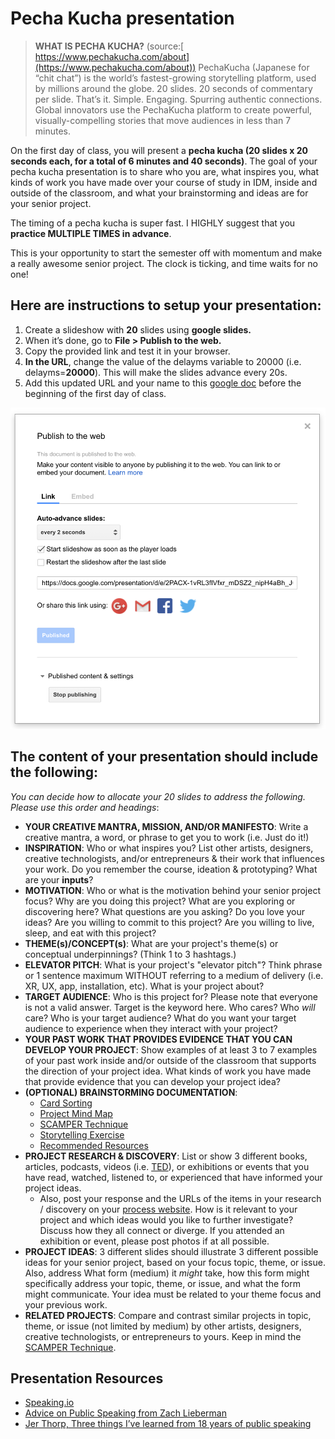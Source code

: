 # Pecha Kucha presentation

> **WHAT IS PECHA KUCHA?** (source:[ https://www.pechakucha.com/about](https://www.pechakucha.com/about)) PechaKucha (Japanese for “chit chat”) is the world’s fastest-growing storytelling platform, used by millions around the globe. 20 slides. 20 seconds of commentary per slide. That’s it. Simple. Engaging. Spurring authentic connections. Global innovators use the PechaKucha platform to create powerful, visually-compelling stories that move audiences in less than 7 minutes.

On the first day of class, you will present a **pecha kucha (20 slides x 20 seconds each, for a total of 6 minutes and 40 seconds)**. The goal of your pecha kucha presentation is to share who you are, what inspires you, what kinds of work you have made over your course of study in IDM, inside and outside of the classroom, and what your brainstorming and ideas are for your senior project.

The timing of a pecha kucha is super fast. I HIGHLY suggest that you **practice MULTIPLE TIMES in advance**.

This is your opportunity to start the semester off with momentum and make a really awesome senior project. The clock is ticking, and time waits for no one!

## Here are instructions to setup your presentation:

1. Create a slideshow with **20** slides using **google slides.**
2. When it’s done, go to **File > Publish to the web.**
3. Copy the provided link and test it in your browser.&#x20;
4. **In the URL**, change the value of the delayms variable to 20000 (i.e. delayms=**20000**). This will make the slides advance every 20s.
5. Add this updated URL and your name to this [google doc](https://docs.google.com/document/d/1heIWOJUxQf3SznwbfG87WPuZw6iBFCSSI6UuPsSw2kA/edit) before the beginning of the first day of class.

![Google Slides Publish To The Web Preferences](../.gitbook/assets/publish.png)

## The content of your presentation should include the following:

_You can decide how to allocate your 20 slides to address the following. Please use this order and headings_:

* **YOUR CREATIVE MANTRA, MISSION, AND/OR MANIFESTO**: Write a creative mantra, a word, or phrase to get you to work (i.e. Just do it!)
* **INSPIRATION**: Who or what inspires you? List other artists, designers, creative technologists, and/or entrepreneurs & their work that influences your work. Do you remember the course, ideation & prototyping? What are your **inputs**?
* **MOTIVATION**: Who or what is the motivation behind your senior project focus? Why are you doing this project? What are you exploring or discovering here? What questions are you asking? Do you love your ideas? Are you willing to commit to this project? Are you willing to live, sleep, and eat with this project?
* **THEME(s)/CONCEPT(s)**: What are your project's theme(s) or conceptual underpinnings? (Think 1 to 3 hashtags.)
* **ELEVATOR PITCH**: What is your project's "elevator pitch"? Think phrase or 1 sentence maximum WITHOUT referring to a medium of delivery (i.e. XR, UX, app, installation, etc). What is your project about?
* **TARGET AUDIENCE**: Who is this project for? Please note that everyone is not a valid answer. Target is the keyword here. Who cares? Who _will_ care? Who is your target audience? What do you want your target audience to experience when they interact with your project?
* **YOUR PAST WORK THAT PROVIDES EVIDENCE THAT YOU CAN DEVELOP YOUR PROJECT**: Show examples of at least 3 to 7 examples of your past work inside and/or outside of the classroom that supports the direction of your project idea. What kinds of work you have made that provide evidence that you can develop your project idea?
* **(OPTIONAL) BRAINSTORMING DOCUMENTATION**:&#x20;
  * [Card Sorting](../brainstorming/card\_sorting.md)
  * [Project Mind Map](http://lifehacker.com/how-to-use-mind-maps-to-unleash-your-brains-creativity-1348869811)&#x20;
  * [SCAMPER Technique](http://www.mindtools.com/pages/article/newCT\_02.htm)
  * [Storytelling Exercise](../brainstorming/storytelling\_exercise.md)
  * [Recommended Resources](../recommended\_resources.md)
* **PROJECT RESEARCH & DISCOVERY**: List or show 3 different books, articles, podcasts, videos (i.e. [TED](http://www.ted.com)), or exhibitions or events that you have read, watched, listened to, or experienced that have informed your project ideas.&#x20;
  * Also, post your response and the URLs of the items in your research / discovery on your [process website](../website.md). How is it relevant to your project and which ideas would you like to further investigate? Discuss how they all connect or diverge. If you attended an exhibition or event, please post photos if at all possible.
* **PROJECT IDEAS**: 3 different slides should illustrate 3 different possible ideas for your senior project, based on your focus topic, theme, or issue. Also, address What form (medium) it _might_ take, how this form might specifically address your topic, theme, or issue, and what the form might communicate. Your idea must be related to your theme focus and your previous work.&#x20;
* **RELATED PROJECTS**: Compare and contrast similar projects in topic, theme, or issue (not limited by medium) by other artists, designers, creative technologists, or entrepreneurs to yours. Keep in mind the [SCAMPER Technique](http://www.mindtools.com/pages/article/newCT\_02.htm).

## **Presentation Resources**

* ​[Speaking.io](http://speaking.io)​
* ​[Advice on Public Speaking from Zach Lieberman](https://medium.com/@zachlieberman/advice-on-public-talks-a984876388c2)​
* ​[Jer Thorp, Three things I’ve learned from 18 years of public speaking](https://medium.com/@blprnt/the-three-things-i-learned-from-eighteen-years-of-public-speaking-875f01178902)
